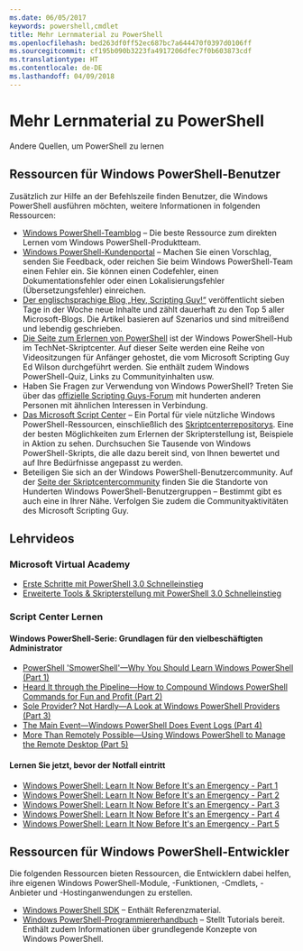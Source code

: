 ```yaml
---
ms.date: 06/05/2017
keywords: powershell,cmdlet
title: Mehr Lernmaterial zu PowerShell
ms.openlocfilehash: bed263df0ff52ec687bc7a644470f0397d0106ff
ms.sourcegitcommit: cf195b090b3223fa4917206dfec7f0b603873cdf
ms.translationtype: HT
ms.contentlocale: de-DE
ms.lasthandoff: 04/09/2018
---
```

# <a name="more-powershell-learning"></a>Mehr Lernmaterial zu PowerShell

Andere Quellen, um PowerShell zu lernen

## <a name="resources-for-windows-powershell-users"></a>Ressourcen für Windows PowerShell-Benutzer

Zusätzlich zur Hilfe an der Befehlszeile finden Benutzer, die Windows PowerShell ausführen möchten, weitere Informationen in folgenden Ressourcen:

- [Windows PowerShell-Teamblog](http://blogs.msdn.com/b/powershell/) – Die beste Ressource zum direkten Lernen vom Windows PowerShell-Produktteam.
- [Windows PowerShell-Kundenportal](http://Connect.Microsoft.com/PowerShell) – Machen Sie einen Vorschlag, senden Sie Feedback, oder reichen Sie beim Windows PowerShell-Team einen Fehler ein. Sie können einen Codefehler, einen Dokumentationsfehler oder einen Lokalisierungsfehler (Übersetzungsfehler) einreichen.
- [Der englischsprachige Blog „Hey, Scripting Guy!“](https://blogs.technet.microsoft.com/heyscriptingguy/) veröffentlicht sieben Tage in der Woche neue Inhalte und zählt dauerhaft zu den Top 5 aller Microsoft-Blogs. Die Artikel basieren auf Szenarios und sind mitreißend und lebendig geschrieben.
- [Die Seite zum Erlernen von PowerShell](https://blogs.technet.microsoft.com/heyscriptingguy/2015/01/04/weekend-scripter-the-best-ways-to-learn-powershell/) ist der Windows PowerShell-Hub im TechNet-Skriptcenter. Auf dieser Seite werden eine Reihe von Videositzungen für Anfänger gehostet, die vom Microsoft Scripting Guy Ed Wilson durchgeführt werden. Sie enthält zudem Windows PowerShell-Quiz, Links zu Communityinhalten usw.
- Haben Sie Fragen zur Verwendung von Windows PowerShell? Treten Sie über das [offizielle Scripting Guys-Forum](http://social.technet.microsoft.com/forums/itcg/threads/) mit hunderten anderen Personen mit ähnlichen Interessen in Verbindung.
- [Das Microsoft Script Center](https://technet.microsoft.com/scriptcenter) – Ein Portal für viele nützliche Windows PowerShell-Ressourcen, einschließlich des [Skriptcenterrepositorys](http://gallery.technet.microsoft.com/scriptcenter/). Eine der besten Möglichkeiten zum Erlernen der Skripterstellung ist, Beispiele in Aktion zu sehen. Durchsuchen Sie Tausende von Windows PowerShell-Skripts, die alle dazu bereit sind, von Ihnen bewertet und auf Ihre Bedürfnisse angepasst zu werden.
- Beteiligen Sie sich an der Windows PowerShell-Benutzercommunity. Auf der [Seite der Skriptcentercommunity](https://technet.microsoft.com/scriptcenter/hh182567.aspx) finden Sie die Standorte von Hunderten Windows PowerShell-Benutzergruppen – Bestimmt gibt es auch eine in Ihrer Nähe. Verfolgen Sie zudem die Communityaktivitäten des Microsoft Scripting Guy.

## <a name="video-training"></a>Lehrvideos

### <a name="microsoft-virtual-academy"></a>Microsoft Virtual Academy
- [Erste Schritte mit PowerShell 3.0 Schnelleinstieg](https://mva.microsoft.com/en-US/training-courses/getting-started-with-powershell-30-jump-start-8276)
- [Erweiterte Tools & Skripterstellung mit PowerShell 3.0 Schnelleinstieg](https://mva.microsoft.com/en-US/training-courses/advanced-tools-scripting-with-powershell-30-jump-start-8231)

### <a name="script-center-learn"></a>Script Center Lernen
#### <a name="windows-powershell-essentials-for-the-busy-admin-series"></a>Windows PowerShell-Serie: Grundlagen für den vielbeschäftigten Administrator
- [PowerShell 'SmowerShell'—Why You Should Learn Windows PowerShell &#40;Part 1&#41;](http://dlbmodigital.microsoft.com/webcasts/wmv/23976_Dnl_L.wmv)
- [Heard It through the Pipeline—How to Compound Windows PowerShell Commands for Fun and Profit &#40;Part 2&#41;](http://dlbmodigital.microsoft.com/webcasts/wmv/23977_Dnl_L.wmv)
- [Sole Provider? Not Hardly—A Look at Windows PowerShell Providers &#40;Part 3&#41;](http://dlbmodigital.microsoft.com/webcasts/wmv/23978_Dnl_L.wmv)
- [The Main Event—Windows PowerShell Does Event Logs &#40;Part 4&#41;](http://dlbmodigital.microsoft.com/webcasts/wmv/23979_Dnl_L.wmv)
- [More Than Remotely Possible—Using Windows PowerShell to Manage the Remote Desktop &#40;Part 5&#41;](http://dlbmodigital.microsoft.com/webcasts/wmv/23980_Dnl_L.wmv)

#### <a name="learn-it-now-before-its-an-emergency"></a>Lernen Sie jetzt, bevor der Notfall eintritt
- [Windows PowerShell: Learn It Now Before It's an Emergency - Part 1](http://dlbmodigital.microsoft.com/webcasts/wmv/1032481530_Dnl_L.wmv)
- [Windows PowerShell: Learn It Now Before It's an Emergency - Part 2](http://dlbmodigital.microsoft.com/webcasts/wmv/1032481542_Dnl_L.wmv)
- [Windows PowerShell: Learn It Now Before It's an Emergency - Part 3](http://dlbmodigital.microsoft.com/webcasts/wmv/1032481548_Dnl_L.wmv)
- [Windows PowerShell: Learn It Now Before It's an Emergency - Part 4](http://dlbmodigital.microsoft.com/webcasts/wmv/1032481552_Dnl_L.wmv)
- [Windows PowerShell: Learn It Now Before It's an Emergency - Part 5](http://dlbmodigital.microsoft.com/webcasts/wmv/1032481554_Dnl_L.wmv)

## <a name="resources-for-windows-powershell-developers"></a>Ressourcen für Windows PowerShell-Entwickler

Die folgenden Ressourcen bieten Ressourcen, die Entwicklern dabei helfen, ihre eigenen Windows PowerShell-Module, -Funktionen, -Cmdlets, -Anbieter und -Hostinganwendungen zu erstellen.

- [Windows PowerShell SDK](http://go.microsoft.com/fwlink/p/?LinkID=89595) – Enthält Referenzmaterial.
- [Windows PowerShell-Programmiererhandbuch](http://go.microsoft.com/fwlink/p/?LinkID=89596) – Stellt Tutorials bereit. Enthält zudem Informationen über grundlegende Konzepte von Windows PowerShell.